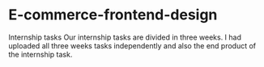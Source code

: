 # E-commerce-frontend-design
Internship tasks
Our internship tasks are divided in three weeks. I had uploaded all three weeks tasks independently and also the end product of the internship task.
